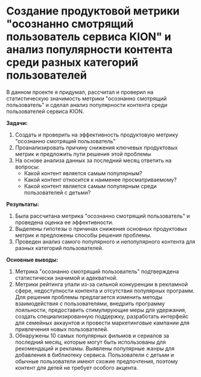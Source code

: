 # Создание продуктовой метрики "осознанно смотрящий пользователь сервиса KION" и анализ популярности контента среди разных категорий пользователей 

В данном проекте я придумал, рассчитал и проверил на статистическую значимость метрики "осознанно смотрящий пользователь" и сделал анализ популярности контента среди пользователей сервиса KION.

**Задачи:**
1. Создать и проверить на эффективность продуктовую метрику "осознанно смотрящий пользователь"
2. Проанализировать причину снижения ключевых продуктовых метрик и предложить пути решения этой проблемы
3. На основе анализа данных за последний месяц ответить на вопросы: 
    - Какой контент является самым популярным?
    - Какой контент относится к наименее просматриваемому? 
    - Какой контент является самым популярным среди пользователей с детьми?

**Результаты:**
1. Была рассчитана метрика "осознанно смотрящий пользователь" и проведена оценка ее эффективности.
2. Выделены гипотезы о причинах снижения основных продуктовых метрик и предложены способы решения проблемы.
3. Проведен анализ самого популярного и непопулярного контента для разных категорий пользователей.

**Основные выводы:**
1. Метрика "осознанно смотрящий пользователь" подтверждена статистически значимой и адекватной.
2. Метрики рейтинга упали из-за сильной конкуренции в рекламной сфере, недоступности контента и отсутствия популярных программ. Для решения проблемы предлагается изменить методы взаимодействия с пользователями, внедрить программу лояльности, предоставить стимулирующие меры для удержания, создать специализированную поддержку, разработать интерфейс для семейных аккаунтов и провести маркетинговые кампании для привлечения новых пользователей.
3. Обнаружены 10 самых популярных фильмов и сериалов за последний месяц, которые могут быть использованы для рекомендаций и рекламы. Выявлены популярные жанры для добавления в библиотеку сервиса. Пользователи с детьми и обычные пользователи имеют схожие предпочтения, поэтому контент для детей не требует особого акцента.
